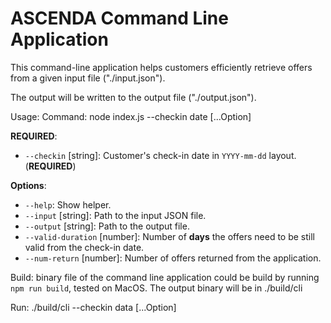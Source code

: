 # ASCENDA Command Line Application

This command-line application helps customers efficiently retrieve offers from a given input file ("./input.json").

The output will be written to the output file ("./output.json").

Usage:
Command: node index.js --checkin date \[...Option\]

**REQUIRED**:

- `--checkin` \[string\]: Customer's check-in date in `YYYY-mm-dd` layout. \(**REQUIRED**\)

**Options**:

- `--help`: Show helper.
- `--input` \[string\]: Path to the input JSON file.
- `--output` \[string\]: Path to the output file.
- `--valid-duration` \[number\]: Number of **days** the offers need to be still valid from the check-in date.
- `--num-return` \[number\]: Number of offers returned from the application.

Build:
binary file of the command line application could be build by running `npm run build`, tested on MacOS. The output binary will be in ./build/cli

Run: ./build/cli --checkin data \[...Option\]
